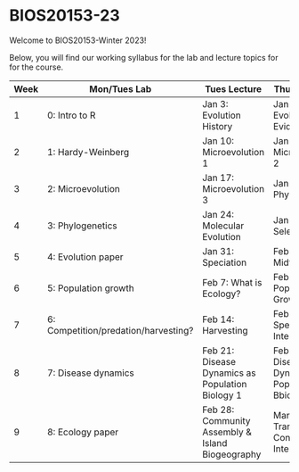 # BIOS20153-23

Welcome to BIOS20153-Winter 2023!

Below, you will find our working syllabus for the lab and lecture topics for for the course. 

| Week | Mon/Tues Lab                          | Tues Lecture                 | Thurs Lecture                  | 
| ---- | -----------                           | -----------                  | -----------                    |
| 1    | 0: Intro to R                         | Jan 3: Evolution History     | Jan 5: Evolution Evidence      | 
| 2    | 1: Hardy-Weinberg                     | Jan 10: Microevolution 1     | Jan 12: Microevolution 2       | 
| 3    | 2: Microevolution                     | Jan 17: Microevolution 3     | Jan 19: Phylogenetics          | 
| 4    | 3: Phylogenetics                      | Jan 24: Molecular Evolution  | Jan 26: Sexual Selection       | 
| 5    | 4: Evolution paper                    | Jan 31: Speciation           | Feb 2: Midterm                 |
| 6    | 5: Population growth                  | Feb 7: What is Ecology?      | Feb 9: Population Growth       |
| 7    | 6: Competition/predation/harvesting?  | Feb 14: Harvesting           | Feb 16:  Species Interactions  |
| 8    | 7: Disease dynamics                   | Feb 21: Disease Dynamics as Population Biology 1 | Feb 23: Disease Dynamics as Population Bbiology 2 |
| 9    | 8: Ecology paper   | Feb 28: Community Assembly & Island Biogeography | Mar 2: Critical Transitions & Conservation Interventions  |

